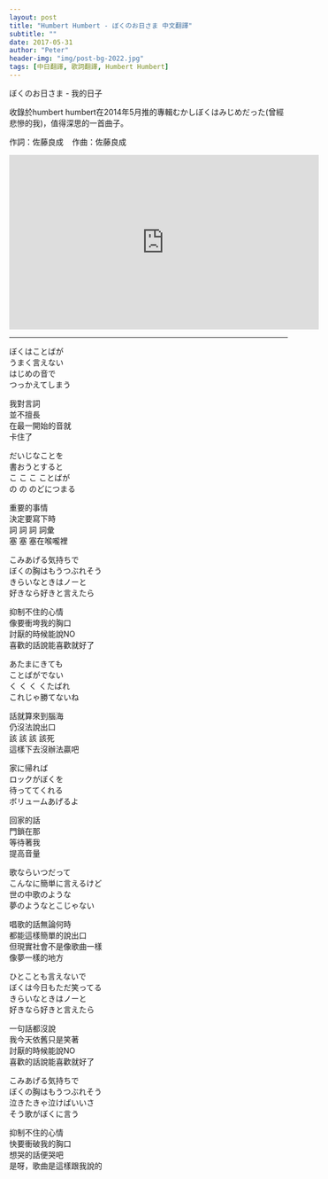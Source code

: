 ```yaml
---
layout: post
title: "Humbert Humbert - ぼくのお日さま 中文翻譯"
subtitle: ""
date: 2017-05-31
author: "Peter"
header-img: "img/post-bg-2022.jpg"
tags: [中日翻譯, 歌詞翻譯, Humbert Humbert]
---
```


ぼくのお日さま - 我的日子

收錄於humbert humbert在2014年5月推的專輯むかしぼくはみじめだった(曾經悲慘的我)，值得深思的一首曲子。

作詞：佐藤良成    作曲：佐藤良成

<iframe allowfullscreen="" class="no-convert" frameborder="0" height="315" src="https://www.youtube.com/embed/w8Xi-jwR0aI?wmode=transparent" width="560"></iframe>

---

ぼくはことばが  
うまく言えない  
はじめの音で  
つっかえてしまう  
  
我對言詞  
並不擅長  
在最一開始的音就  
卡住了  
  
だいじなことを  
書おうとすると  
こ こ こ ことばが  
の の のどにつまる  
  
重要的事情  
決定要寫下時  
詞 詞 詞 詞彙  
塞 塞 塞在喉嚨裡  
  
こみあげる気持ちで  
ぼくの胸はもうつぶれそう  
きらいなときはノーと  
好きなら好きと言えたら  
  
抑制不住的心情  
像要衝垮我的胸口  
討厭的時候能說NO  
喜歡的話說能喜歡就好了  
  
あたまにきても  
ことばがでない  
く く く くたばれ  
これじゃ勝てないね  
  
話就算來到腦海  
仍沒法說出口  
該 該 該 該死  
這樣下去沒辦法贏吧  
  
家に帰れば  
ロックがぼくを  
待っててくれる  
ボリュームあげるよ  
  
回家的話  
門鎖在那  
等待著我  
提高音量  
  
歌ならいつだって  
こんなに簡単に言えるけど  
世の中歌のような  
夢のようなとこじゃない  
  
唱歌的話無論何時  
都能這樣簡單的說出口  
但現實社會不是像歌曲一樣  
像夢一樣的地方  
  
ひとことも言えないで  
ぼくは今日もただ笑ってる  
きらいなときはノーと  
好きなら好きと言えたら  
  
一句話都沒說  
我今天依舊只是笑著  
討厭的時候能說NO  
喜歡的話說能喜歡就好了  
  
こみあげる気持ちで  
ぼくの胸はもうつぶれそう  
泣きたきゃ泣けばいいさ  
そう歌がぼくに言う  
  
抑制不住的心情  
快要衝破我的胸口  
想哭的話便哭吧  
是呀，歌曲是這樣跟我說的  